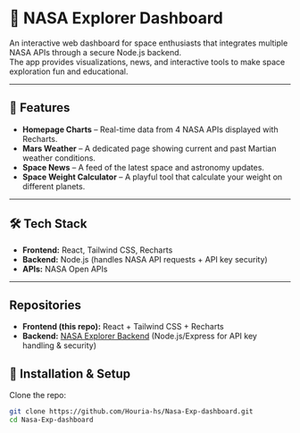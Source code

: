# 🌌 NASA Explorer Dashboard

An interactive web dashboard for space enthusiasts that integrates multiple NASA APIs through a secure Node.js backend.  
The app provides visualizations, news, and interactive tools to make space exploration fun and educational.  

---

## 🚀 Features
- **Homepage Charts** – Real-time data from 4 NASA APIs displayed with Recharts.  
- **Mars Weather** – A dedicated page showing current and past Martian weather conditions.  
- **Space News** – A feed of the latest space and astronomy updates.  
- **Space Weight Calculator** – A playful tool that calculate your weight on different planets.  

---

## 🛠️ Tech Stack
- **Frontend:** React, Tailwind CSS, Recharts  
- **Backend:** Node.js (handles NASA API requests + API key security)  
- **APIs:** NASA Open APIs  

---

## Repositories

- **Frontend (this repo):** React + Tailwind CSS + Recharts  
- **Backend:** [NASA Explorer Backend](https://github.com/Houria-hs/nasa-exp-dashboard--backend) (Node.js/Express for API key handling & security)

## 📂 Installation & Setup

Clone the repo:
```bash
git clone https://github.com/Houria-hs/Nasa-Exp-dashboard.git
cd Nasa-Exp-dashboard

